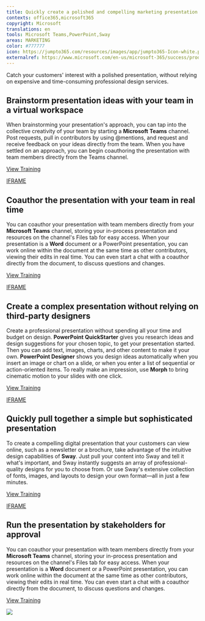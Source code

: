 ```yaml
---
title: Quickly create a polished and compelling marketing presentation
contexts: office365,microsoft365
copyright: Microsoft
translations: en
tools: Microsoft Teams,PowerPoint,Sway
areas: MARKETING
color: #777777
icon: https://jumpto365.com/resources/images/app/jumpto365-Icon-white.png
externalref: https://www.microsoft.com/en-us/microsoft-365/success/productivitylibrary/quickly-create-a-polished-and-compelling-marketing-presentation
---
```

Catch your customers&apos; interest with a polished presentation, without relying on expensive and time-consuming professional design services.


## Brainstorm presentation ideas with your team in a virtual workspace

When brainstorming your presentation's approach, you can tap into the collective creativity of your team by starting a **Microsoft** **Teams** channel. Post requests, pull in contributors by using @mentions, and request and receive feedback on your ideas directly from the team. When you have settled on an approach, you can begin coauthoring the presentation with team members directly from the Teams channel.

[View Training](https://support.office.com/article/Productive-conversations-99d33aaa-0743-47c6-a476-eb0a24abcb7e)

[IFRAME](https://www.microsoft.com/en-us/videoplayer/embed/RE1UMOO)

## Coauthor the presentation with your team in real time

You can coauthor your presentation with team members directly from your **Microsoft Teams** channel, storing your in-process presentation and resources on the channel's Files tab for easy access. When your presentation is a **Word** document or a PowerPoint presentation, you can work online within the document at the same time as other contributors, viewing their edits in real time. You can even start a chat with a coauthor directly from the document, to discuss questions and changes.

[View Training](https://support.office.com/article/Collaborate-on-Word-documents-with-real-time-co-authoring-7dd3040c-3f30-4fdd-bab0-8586492a1f1d)

[IFRAME](https://www.microsoft.com/en-us/videoplayer/embed/RE1Tmqp)

## Create a complex presentation without relying on third-party designers

Create a professional presentation without spending all your time and budget on design. **PowerPoint** **QuickStarter** gives you research ideas and design suggestions for your chosen topic, to get your presentation started. Then you can add text, images, charts, and other content to make it your own. **PowerPoint Designer** shows you design ideas automatically when you insert an image or chart on a slide, or when you enter a list of sequential or action-oriented items. To really make an impression, use **Morph** to bring cinematic motion to your slides with one click.

[View Training](https://support.office.com/article/About-PowerPoint-Designer-53c77d7b-dc40-45c2-b684-81415eac0617)

[IFRAME](https://www.microsoft.com/en-us/videoplayer/embed/RE1Tmr8)

## Quickly pull together a simple but sophisticated presentation

To create a compelling digital presentation that your customers can view online, such as a newsletter or a brochure, take advantage of the intuitive design capabilities of **Sway**. Just pull your content into Sway and tell it what's important, and Sway instantly suggests an array of professional-quality designs for you to choose from. Or use Sway's extensive collection of fonts, images, and layouts to design your own format—all in just a few minutes.

[View Training](https://support.office.com/article/Getting-Started-with-Sway-2076C468-63F4-4A89-AE5F-424796714A8A)

[IFRAME](https://www.microsoft.com/en-us/videoplayer/embed/RE1TrEI)

## Run the presentation by stakeholders for approval

You can coauthor your presentation with team members directly from your **Microsoft Teams** channel, storing your in-process presentation and resources on the channel's Files tab for easy access. When your presentation is a **Word** document or a PowerPoint presentation, you can work online within the document at the same time as other contributors, viewing their edits in real time. You can even start a chat with a coauthor directly from the document, to discuss questions and changes.

[View Training](https://support.office.com/article/Video-Meet-now-26e06837-853d-4df1-a729-06bf700d4ecf)

![](http://img-prod-cms-rt-microsoft-com.akamaized.net/cms/api/am/imageFileData/RE1Yk7q?ver=ecdc)

